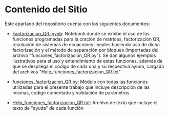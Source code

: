 # Contenido del Sitio

Este apartado del repositorio cuenta con los siguientes documentos:

- [Factorizacion_QR.ipynb](https://github.com/mno-2020-gh-classroom/ex-modulo-3-comp-matricial-qr-dapivei/blob/master/Codigo/Factorizacion_QR.ipynb): Notebook donde se exhibe el uso de las funciones programadas para la cración de matrices, factorización QR, resolución de
                            sistemas de ecuaciones lineales haciendo uso de dicha
                            factorización y el método de separación por bloques (importadas
                            del archivo "funciones_factorizacion_QR.py"). Se dan algunos
                            ejemplos ilustrativos para el uso y entendimiento de estas
                            funciones, además de que se despliega el código de cada una
                            y su respectiva ayuda, cargada del archivos
                            "Help_funciones_factorizacion_QR.txt"

- [funciones_factorizacion_QR.py](https://github.com/mno-2020-gh-classroom/ex-modulo-3-comp-matricial-qr-dapivei/blob/master/Codigo/funciones_factorizacion_QR.py): Módulo con todas las funciones utilizadas para el presente
                                   trabajo que incluye descripción de las mismas, codigo 
                                   comentado y validación de parámetros

- [Help_funciones_factorizacion_QR.txt](https://github.com/mno-2020-gh-classroom/ex-modulo-3-comp-matricial-qr-dapivei/blob/master/Codigo/Help_funciones_factorizacion_QR.txt): Archivo de texto que incluye el texto de "ayuda" de
                                         cada función
